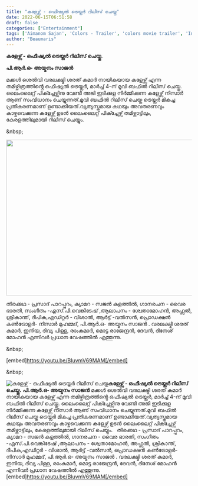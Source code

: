 ```yaml
---
title: "കളേഴ്സ് - ഒഫീഷ്യൽ ട്രെയ്ലർ റിലീസ് ചെയ്തു"
date: 2022-06-15T06:51:58
draft: false
categories: ["Entertainment"]
tags: ['Aimanom Sajan', 'Colors - Trailer', 'colors movie trailer', 'Ineya', 'Varalaxmi Sarath Kumar']
author: "Beaumaris"
---
```


<strong>കളേഴ്സ് - ഒഫീഷ്യൽ ട്രെയ്ലർ റിലീസ് ചെയ്തു.</strong>

<strong>പി.ആർ.ഒ- അയ്മനം സാജൻ</strong>

മക്കൾ ശെൽവി വരലക്ഷ്മി ശരത് കുമാർ നായികയായ കളേഴ്സ് എന്ന തമിഴ്ചിത്രത്തിൻ്റെ ഒഫീഷ്യൽ ട്രെയ്ലർ, മാർച്ച് 4-ന് മൂവി ബഫിൽ റിലീസ് ചെയ്തു. ലൈംലൈറ്റ് പിക്ച്ചേഴ്സിനു വേണ്ടി അജി ഇടിക്കുള നിർമ്മിക്കുന്ന കളേഴ്സ് നിസാർ ആണ് സംവിധാനം ചെയ്യുന്നത്.മൂവി ബഫിൽ റിലീസ് ചെയ്ത ട്രെയ്ലർ മികച്ച പ്രതികരണമാണ് ഉണ്ടാക്കിയത്.വ്യത്യസ്തമായ കഥയും അവതരണവും കാഴ്ചവെക്കുന്ന കളേഴ്സ് ഉടൻ ലൈംലൈറ്റ് പിക്ച്ചേഴ്സ് തമിഴ്നാട്ടിലും, കേരളത്തിലുമായി റിലീസ് ചെയ്യും.

&amp;nbsp;

<img class="wp-image-339421 aligncenter" src="https://cdn.boolokam.com/articles/2022/06/wwd.jpg" alt="" width="632" height="421" />

തിരക്കഥ - പ്രസാദ് പാറപ്പുറം, ക്യാമറ - സജൻ കളത്തിൽ, ഗാനരചന - വൈര ഭാരതി, സംഗീതം -എസ്.പി.വെങ്കിടേഷ് ,ആലാപനം - ശ്വേതാമോഹൻ, അഫ്സൽ, ശ്രീകാന്ത്, ദീപിക,എഡിറ്റർ - വിശാൽ, ആർട്ട് -വൽസൻ, പ്രൊഡക്ഷൻ കൺട്രോളർ- നിസാർ മുഹമ്മദ്, പി.ആർ.ഒ- അയ്മനം സാജൻ . വരലക്ഷ്മി ശരത് കുമാർ, ഇനിയ, ദിവ്യ പിള്ള, രാംകുമാർ, മൊട്ട രാജേന്ദ്രൻ, ദേവൻ, ദിനേശ് മോഹൻ എന്നിവർ പ്രധാന വേഷത്തിൽ എത്തുന്നു.

&amp;nbsp;

[embed]https://youtu.be/BIuvmV69MAM[/embed]

&amp;nbsp;


![കളേഴ്സ് - ഒഫീഷ്യൽ ട്രെയ്ലർ റിലീസ് ചെയ്തു](https://cdn.boolokam.com/articles/2022/06/wwd.jpg)**കളേഴ്സ് - ഒഫീഷ്യൽ ട്രെയ്ലർ റിലീസ് ചെയ്തു.** **പി.ആർ.ഒ- അയ്മനം സാജൻ** മക്കൾ ശെൽവി വരലക്ഷ്മി ശരത് കുമാർ നായികയായ കളേഴ്സ് എന്ന തമിഴ്ചിത്രത്തിൻ്റെ ഒഫീഷ്യൽ ട്രെയ്ലർ, മാർച്ച് 4-ന് മൂവി ബഫിൽ റിലീസ് ചെയ്തു. ലൈംലൈറ്റ് പിക്ച്ചേഴ്സിനു വേണ്ടി അജി ഇടിക്കുള നിർമ്മിക്കുന്ന കളേഴ്സ് നിസാർ ആണ് സംവിധാനം ചെയ്യുന്നത്.മൂവി ബഫിൽ റിലീസ് ചെയ്ത ട്രെയ്ലർ മികച്ച പ്രതികരണമാണ് ഉണ്ടാക്കിയത്.വ്യത്യസ്തമായ കഥയും അവതരണവും കാഴ്ചവെക്കുന്ന കളേഴ്സ് ഉടൻ ലൈംലൈറ്റ് പിക്ച്ചേഴ്സ് തമിഴ്നാട്ടിലും, കേരളത്തിലുമായി റിലീസ് ചെയ്യും. &nbsp; തിരക്കഥ - പ്രസാദ് പാറപ്പുറം, ക്യാമറ - സജൻ കളത്തിൽ, ഗാനരചന - വൈര ഭാരതി, സംഗീതം -എസ്.പി.വെങ്കിടേഷ് ,ആലാപനം - ശ്വേതാമോഹൻ, അഫ്സൽ, ശ്രീകാന്ത്, ദീപിക,എഡിറ്റർ - വിശാൽ, ആർട്ട് -വൽസൻ, പ്രൊഡക്ഷൻ കൺട്രോളർ- നിസാർ മുഹമ്മദ്, പി.ആർ.ഒ- അയ്മനം സാജൻ . വരലക്ഷ്മി ശരത് കുമാർ, ഇനിയ, ദിവ്യ പിള്ള, രാംകുമാർ, മൊട്ട രാജേന്ദ്രൻ, ദേവൻ, ദിനേശ് മോഹൻ എന്നിവർ പ്രധാന വേഷത്തിൽ എത്തുന്നു. &nbsp; [embed]https://youtu.be/BIuvmV69MAM[/embed] &nbsp;
